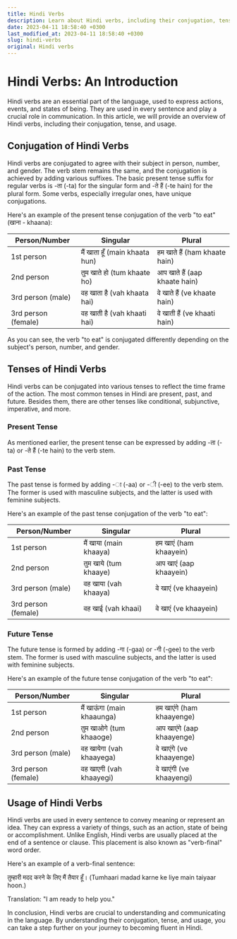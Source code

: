 ```yaml
---
title: Hindi Verbs
description: Learn about Hindi verbs, including their conjugation, tense, and usage.
date: 2023-04-11 18:58:40 +0300
last_modified_at: 2023-04-11 18:58:40 +0300
slug: hindi-verbs
original: Hindi verbs
---
```

# Hindi Verbs: An Introduction

Hindi verbs are an essential part of the language, used to express actions, events, and states of being. They are used in every sentence and play a crucial role in communication. In this article, we will provide an overview of Hindi verbs, including their conjugation, tense, and usage.

## Conjugation of Hindi Verbs

Hindi verbs are conjugated to agree with their subject in person, number, and gender. The verb stem remains the same, and the conjugation is achieved by adding various suffixes. The basic present tense suffix for regular verbs is -ता (-ta) for the singular form and -ते हैं (-te hain) for the plural form. Some verbs, especially irregular ones, have unique conjugations.

Here's an example of the present tense conjugation of the verb "to eat" (खाना - khaana):

| Person/Number | Singular | Plural |
| --- | --- | --- |
| 1st person | मैं खाता हूँ (main khaata hun) | हम खाते हैं (ham khaate hain) |
| 2nd person | तुम खाते हो (tum khaate ho) | आप खाते हैं (aap khaate hain) |
| 3rd person (male) | वह खाता है (vah khaata hai) | वे खाते हैं (ve khaate hain) |
| 3rd person (female) | वह खाती है (vah khaati hai) | वे खाती हैं (ve khaati hain) |

As you can see, the verb "to eat" is conjugated differently depending on the subject's person, number, and gender.

## Tenses of Hindi Verbs

Hindi verbs can be conjugated into various tenses to reflect the time frame of the action. The most common tenses in Hindi are present, past, and future. Besides them, there are other tenses like conditional, subjunctive, imperative, and more.

### Present Tense

As mentioned earlier, the present tense can be expressed by adding -ता (-ta) or -ते हैं (-te hain) to the verb stem.

### Past Tense

The past tense is formed by adding -ा (-aa) or -ी (-ee) to the verb stem. The former is used with masculine subjects, and the latter is used with feminine subjects.

Here's an example of the past tense conjugation of the verb "to eat":

| Person/Number | Singular | Plural |
| --- | --- | --- |
| 1st person | मैं खाया (main khaaya) | हम खाएं (ham khaayein) |
| 2nd person | तुम खाये (tum khaaye) | आप खाएं (aap khaayein) |
| 3rd person (male) | वह खाया (vah khaaya) | वे खाएं (ve khaayein) |
| 3rd person (female) | वह खाई (vah khaai) | वे खाएं (ve khaayein) |

### Future Tense

The future tense is formed by adding -गा (-gaa) or -गी (-gee) to the verb stem. The former is used with masculine subjects, and the latter is used with feminine subjects.

Here's an example of the future tense conjugation of the verb "to eat":

| Person/Number | Singular | Plural |
| --- | --- | --- |
| 1st person | मैं खाऊंगा (main khaaunga) | हम खाएंगे (ham khaayenge) |
| 2nd person | तुम खाओगे (tum khaaoge) | आप खाएंगे (aap khaayenge) |
| 3rd person (male) | वह खायेगा (vah khaayega) | वे खाएंगे (ve khaayenge) |
| 3rd person (female) | वह खाएगी (vah khaayegi) | वे खाएंगी (ve khaayengi) |

## Usage of Hindi Verbs

Hindi verbs are used in every sentence to convey meaning or represent an idea. They can express a variety of things, such as an action, state of being or accomplishment. Unlike English, Hindi verbs are usually placed at the end of a sentence or clause. This placement is also known as "verb-final" word order.

Here's an example of a verb-final sentence:

तुम्हारी मदद करने के लिए मैं तैयार हूँ। (Tumhaari madad karne ke liye main taiyaar hoon.)

Translation: "I am ready to help you."

In conclusion, Hindi verbs are crucial to understanding and communicating in the language. By understanding their conjugation, tense, and usage, you can take a step further on your journey to becoming fluent in Hindi.